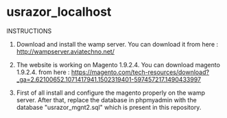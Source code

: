 # usrazor_localhost

INSTRUCTIONS

1) Download and install the wamp server.
You can download it from here : http://wampserver.aviatechno.net/

2) The website is working on Magento 1.9.2.4.
You can download magento 1.9.2.4. from here : https://magento.com/tech-resources/download?_ga=2.62100652.1071417941.1502319401-597457217.1490433997

3) First of all install and configure the magento properly on the wamp server.
After that, replace the database in phpmyadmin  with the database "usrazor_mgnt2.sql" which is present in this repository.


